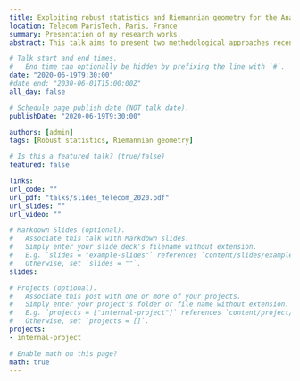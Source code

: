 ```yaml
---
title: Exploiting robust statistics and Riemannian geometry for the Analysis of  multidimensional SAR Time Series
location: Telecom ParisTech, Paris, France
summary: Presentation of my research works.
abstract: This talk aims to present two methodological approaches recently considered to analyze multidimensional Synthetic Aperture Radar images. First, we will consider the use of robust statistics to tackle the problem of change detection in a series of high-resolution images. Traditionally, when the data is multidimensional such as for PolSAR images, the detection is performed through a hypothesis testing of covariance homogeneity over time. Such an approach relies on a Gaussian assumption to model the data which is inaccurate when for high-resolution images. To tackle this issue, we consider the use of robust statistics which introduce the model of Compound-Gaussian distributions better suited to tackle the data. A new hypothesis testing statistic is then proposed using this assumption which demonstrates better robustness to heterogeneous data. This methodology has shown an increased performance for change detection for real-world data. In a second time, we will consider the use of Riemannian geometry to consider the problem of classifying when the feature constitutes covariance matrices. This novel approach takes into consideration the underlying geometry of the SPD metric space which is a non-euclidean one. The principle between this approach as well as the useful tools will be presented to show how a traditional classifier in Euclidean space can be adapted to this Riemannian framework. Experiments in a pedestrian detection problem as well SAR clustering problem show the interest of this approach.

# Talk start and end times.
#   End time can optionally be hidden by prefixing the line with `#`.
date: "2020-06-19T9:30:00"
#date_end: "2030-06-01T15:00:00Z"
all_day: false

# Schedule page publish date (NOT talk date).
publishDate: "2020-06-19T9:30:00"

authors: [admin]
tags: [Robust statistics, Riemannian geometry]

# Is this a featured talk? (true/false)
featured: false

links:
url_code: ""
url_pdf: "talks/slides_telecom_2020.pdf"
url_slides: ""
url_video: ""

# Markdown Slides (optional).
#   Associate this talk with Markdown slides.
#   Simply enter your slide deck's filename without extension.
#   E.g. `slides = "example-slides"` references `content/slides/example-slides.md`.
#   Otherwise, set `slides = ""`.
slides:

# Projects (optional).
#   Associate this post with one or more of your projects.
#   Simply enter your project's folder or file name without extension.
#   E.g. `projects = ["internal-project"]` references `content/project/deep-learning/index.md`.
#   Otherwise, set `projects = []`.
projects:
- internal-project

# Enable math on this page?
math: true
---
```

